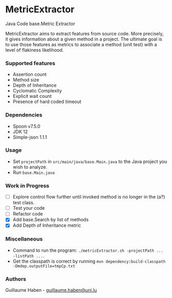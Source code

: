 # MetricExtractor
Java Code base.Metric Extractor 

MetricExtractor aims to extract features from source code. 
More precisely, it gives information about a given method in a project.
The ultimate goal is to use those features as metrics to associate a method
(unit test) with a level of flakiness likelihood.

### Supported features

- Assertion count
- Method size
- Depth of Inheritance
- Cyclomatic Complexity
- Explicit wait count
- Presence of hard coded timeout

### Dependencies

- Spoon v7.5.0
- JDK 12
- Simple-json 1.1.1

### Usage

- Set `projectPath` in `src/main/java/base.Main.java` to the Java project you wish to analyze.
- Run `base.Main.java`

### Work in Progress

- [ ] Explore control flow further until invoked method is no longer in the (a?) test class.
- [ ] Test your code
- [ ] Refactor code
- [x] Add base.Search by list of methods
- [x] Add Depth of Inheritance metric

### Miscellaneous

- Command to run the program: `./metricExtractor.sh -projectPath ... -listPath ...`.
- Get the classpath is correct by running `mvn dependency:build-classpath -Dmdep.outputFile=tmpCp.txt`

### Authors

Guillaume Haben - guillaume.haben@uni.lu